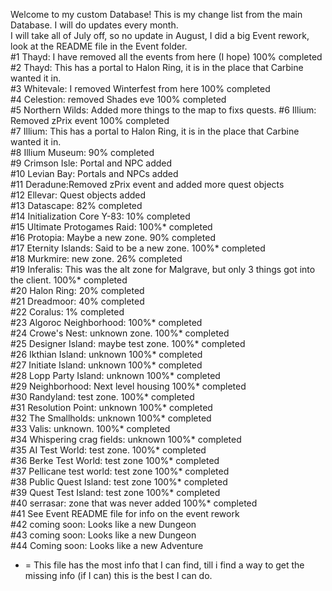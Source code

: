 Welcome to my custom Database! This is my change list from the main Database. I will do updates every month.   
I will take all of July off, so no update in August, I did a big Event rework, look at the README file in the Event folder.                                                       
#1  Thayd: I have removed all the events from here (I hope) 100% completed             
#2  Thayd: This has a portal to Halon Ring, it is in the place that Carbine wanted it in.                                       
#3  Whitevale: I removed Winterfest from here 100% completed                                                                                                                      
#4  Celestion: removed Shades eve 100% completed                                                                                      
#5  Northern Wilds: Added more things to the map to fixs quests.
#6  Illium: Removed zPrix event 100% completed                                                                       
#7  Illium: This has a portal to Halon Ring, it is in the place that Carbine wanted it in.                                                                         
#8  Illium Museum: 90% completed                                                                                                                  
#9  Crimson Isle: Portal and NPC added                                                                                                               
#10 Levian Bay: Portals and NPCs added                                                                                                      
#11 Deradune:Removed zPrix event and added more quest objects                                                                                             
#12 Ellevar: Quest objects added                                                                                                                
#13 Datascape: 82% completed                                                                             
#14 Initialization Core Y-83: 10% completed                                                              
#15 Ultimate Protogames Raid: 100%* completed                                                                  
#16 Protopia: Maybe a new zone. 90% completed                                                              
#17 Eternity Islands: Said to be a new zone. 100%* completed                                                
#18 Murkmire: new zone. 26% completed                                                                        
#19 Inferalis: This was the alt zone for Malgrave, but only 3 things got into the client. 100%* completed         
#20 Halon Ring: 20% completed                                                               
#21 Dreadmoor: 40% completed                                                                   
#22 Coralus: 1% completed                                                                       
#23 Algoroc Neighborhood: 100%* completed                                                        
#24 Crowe's Nest: unknown zone. 100%* completed                                                        
#25 Designer Island: maybe test zone. 100%* completed                                                          
#26 Ikthian Island: unknown 100%* completed                                                               
#27 Initiate Island: unknown 100%* completed                                                                   
#28 Lopp Party Island: unknown 100%* completed                                                              
#29 Neighborhood: Next level housing  100%* completed                                                                         
#30 Randyland: test zone. 100%* completed                                                              
#31 Resolution Point: unknown 100%* completed                                                           
#32 The Smallholds: unknown 100%* completed                                                          
#33 Valis: unknown. 100%* completed                                                                 
#34 Whispering crag fields: unknown 100%* completed                                                  
#35 AI Test World: test zone. 100%* completed                                                       
#36 Berke Test World: test zone 100%* completed                                                        
#37 Pellicane test world: test zone 100%* completed                                                  
#38 Public Quest Island: test zone 100%* completed                                                     
#39 Quest Test Island: test zone 100%* completed                                                                                                                                                                                         
#40 serrasar: zone that was never added 100%* completed                                                                                                                                                                                                      
#41 See Event README file for info on the event rework                                                                                                                                             
#42 coming soon: Looks like a new Dungeon                                                       
#43 coming soon: Looks like a new Dungeon                                                       
#44 Coming soon: Looks like a new Adventure                                                     


* = This file has the most info that I can find, till i find a way to get the missing info (if I can) this is the best I can do.
